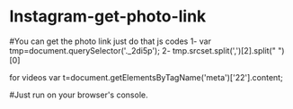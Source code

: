 # Instagram-get-photo-link
#You can get the photo link just do that js codes
1-	var tmp=document.querySelector('._2di5p');
2-  tmp.srcset.split(',')[2].split(" ")[0]

for videos
var t=document.getElementsByTagName('meta')['22'].content;

#Just run on your browser's console.
